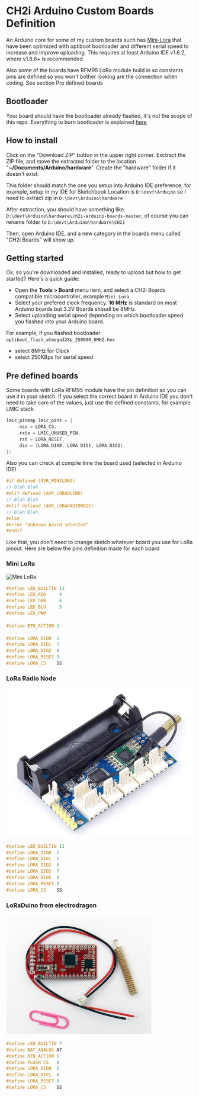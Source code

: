 # CH2i Arduino Custom Boards Definition

An Arduino core for some of my custom boards such has [Mini-Lora](https://github.com/hallard/Mini-LoRa) that have been optimized with optiboot bootloader and different serial speed to increase and improve uploading.
This requires at least Arduino IDE v1.6.2, where v1.8.6+ is recommended. 

Also some of the boards have RFM95 LoRa module build in so constants pins are defined so you won't bother looking are the connection when coding. See section Pre defined boards


## Bootloader 
Your board should have the bootloader already flashed, it's not the scope of this repo. Everything to burn bootloader is explained [here](https://github.com/hallard/Pro-Mini-ICSP-FTDI)

## How to install

Click on the "Download ZIP" button in the upper right corner. Exctract the ZIP file, and move the extracted folder to the location "**~/Documents/Arduino/hardware**". Create the "hardware" folder if it doesn't exist.

This folder should match the one you setup into Arduino IDE preference, for example, setup in my IDE for Sketchbook Location is `D:\devt\Arduino` so I need to extract zip in `D:\devt\Arduino\hardware`

After extraction, you should have something like `D:\devt\Arduino\hardware\ch2i-arduino-boards-master`, of course you can rename folder to `D:\devt\Arduino\hardware\CH2i`

Then, open Arduino IDE, and a new category in the boards menu called "CH2i Boards" will show up.

## Getting started 

Ok, so you're downloaded and installed, ready to upload but how to get started? Here's a quick guide:

* Open the **Tools > Board** menu item, and select a CH2i Boards compatible microcontroller, example `Mini Lora`
* Select your prefered clock frequency. **16 MHz** is standard on most Arduino boards but 3.3V Boards shoudl be 8MHz.
* Select uploading serial speed depending on which bootloader speed you flashed into your Arduino board.

For example, if you flashed bootloader `optiboot_flash_atmega328p_250000_8MHZ.hex`

* select 8MHz for Clock
* select 250KBps for serial speed
 
## Pre defined boards

Some boards with LoRa RFM95 module have the pin definition so you can use it in your sketch. If you select the correct board in Arduino IDE you don't need to take care of the values, just use the defined constants, for example LMIC stack


```cpp
lmic_pinmap lmic_pins = {
    .nss = LORA_CS,
    .rxtx = LMIC_UNUSED_PIN,
    .rst = LORA_RESET,
    .dio = {LORA_DIO0, LORA_DIO1, LORA_DIO2},
};
```

Also you can check at compile time the board used (selected in Arduino IDE)

```cpp
#if defined (AVR_MINILORA) 
// Blah Blah 
#elif defined (AVR_LORADUINO)
// Blah Blah 
#elif defined (AVR_LORARADIONODE)
// Blah Blah 
#else
#error "Unknown board selected"
#endif 
```


Like that, you don't need to change sketch whatever board you use for LoRa pinout. Here are below the pins definition made for each board

### Mini LoRa

<img src="https://raw.githubusercontent.com/hallard/Mini-LoRa/master/pictures/Mini-LoRa-FrontBig.jpg" alt="Mini LoRa">

```cpp
#define LED_BUILTIN 13
#define LED_RED     9
#define LED_GRN     6
#define LED_BLU     5
#define LED_PWM

#define BTN_ACTION 3

#define LORA_DIO0  2
#define LORA_DIO1  7
#define LORA_DIO2  8
#define LORA_RESET 9
#define LORA_CS    SS
```

### LoRa Radio Node

<img src="https://github.com/ch2i/ch2i-arduino-boards/raw/master/LoRa-Radio-Node.jpg" alt="LoRa Radio Node">

```cpp
#define LED_BUILTIN 13
#define LORA_DIO0  2
#define LORA_DIO1  5
#define LORA_DIO2  6
#define LORA_DIO3  7
#define LORA_DIO5  8
#define LORA_RESET 9
#define LORA_CS    SS
```

### LoRaDuino from electrodragon

<img src="https://github.com/ch2i/ch2i-arduino-boards/raw/master/LoRa-Duino.jpg" alt="LoRaDuino">

```cpp
#define LED_BUILTIN 7
#define BAT_ANALOG A7
#define BTN_ACTION 5
#define FLASH_CS   8
#define LORA_DIO0  2
#define LORA_DIO1  4
#define LORA_RESET 9
#define LORA_CS    SS
```



